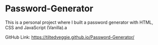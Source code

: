 # Password-Generator
This is a personal project where I built a password generator with HTML, CSS and JavaScript (Vanilla).a

GitHub Link: https://tiltedveggie.github.io/Password-Generator/
